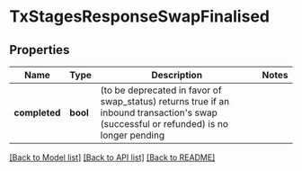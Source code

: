 # TxStagesResponseSwapFinalised

## Properties

Name | Type | Description | Notes
------------ | ------------- | ------------- | -------------
**completed** | **bool** | (to be deprecated in favor of swap_status) returns true if an inbound transaction's swap (successful or refunded) is no longer pending | 

[[Back to Model list]](../README.md#documentation-for-models) [[Back to API list]](../README.md#documentation-for-api-endpoints) [[Back to README]](../README.md)


